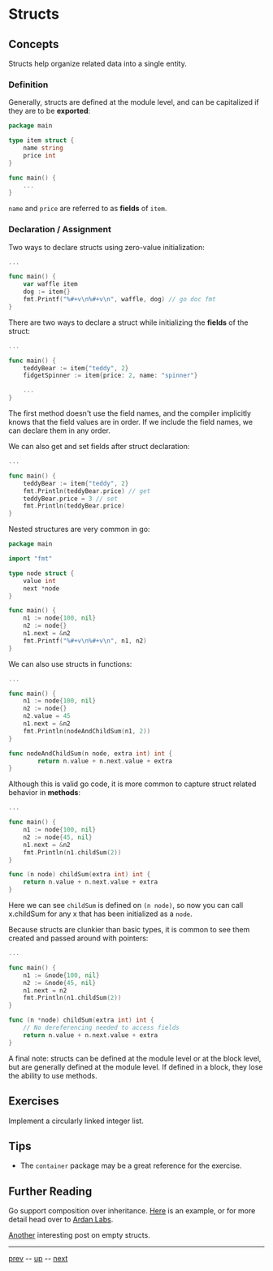 # Structs

## Concepts

Structs help organize related data into a single entity.

### Definition

Generally, structs are defined at the module level, and can be capitalized if they are to be **exported**:
```go
package main

type item struct {
    name string
    price int
}

func main() {
    ...
}
```

`name` and `price` are referred to as **fields** of `item`.

### Declaration / Assignment

Two ways to declare structs using zero-value initialization:

```go
...

func main() {
    var waffle item
    dog := item{}
    fmt.Printf("%#+v\n%#+v\n", waffle, dog) // go doc fmt
}
```

There are two ways to declare a struct while initializing the **fields** of the struct:

```go
...

func main() {
    teddyBear := item{"teddy", 2}
    fidgetSpinner := item{price: 2, name: "spinner"}

    ...
}
```

The first method doesn't use the field names, and the compiler implicitly knows that the field values are in order. If we include the field names, we can declare them in any order.

We can also get and set fields after struct declaration:
```go
...

func main() {
    teddyBear := item{"teddy", 2}
    fmt.Println(teddyBear.price) // get
    teddyBear.price = 3 // set
    fmt.Println(teddyBear.price)
}
```

Nested structures are very common in go:
```go
package main

import "fmt"

type node struct {
    value int
    next *node
}

func main() {
    n1 := node{100, nil}
    n2 := node{}
    n1.next = &n2
    fmt.Printf("%#+v\n%#+v\n", n1, n2)
}
```

We can also use structs in functions:

```go
...

func main() {
    n1 := node{100, nil}
    n2 := node{}
    n2.value = 45
    n1.next = &n2
    fmt.Println(nodeAndChildSum(n1, 2))
}

func nodeAndChildSum(n node, extra int) int {
        return n.value + n.next.value + extra
}
```

Although this is valid go code, it is more common to capture struct related behavior in **methods**:

```go
...

func main() {
    n1 := node{100, nil}
    n2 := node{45, nil}
    n1.next = &n2
    fmt.Println(n1.childSum(2))
}

func (n node) childSum(extra int) int {
    return n.value + n.next.value + extra
}
```

Here we can see `childSum` is defined on `(n node)`, so now you can call x.childSum for any x that has been initialized as a `node`.

Because structs are clunkier than basic types, it is common to see them created and passed around with pointers:

```go
...

func main() {
    n1 := &node{100, nil}
    n2 := &node{45, nil}
    n1.next = n2
    fmt.Println(n1.childSum(2))
}

func (n *node) childSum(extra int) int {
    // No dereferencing needed to access fields
    return n.value + n.next.value + extra
}
```

A final note: structs can be defined at the module level or at the block level, but are generally defined at the module level. If defined in a block, they lose the ability to use methods.

## Exercises

Implement a circularly linked integer list.

## Tips

- The `container` package may be a great reference for the exercise.

## Further Reading

Go support composition over inheritance. [Here](3.2.1.md) is an example, or for more detail head over to [Ardan Labs](https://www.ardanlabs.com/blog/2015/09/composition-with-go.html).

[Another](https://dave.cheney.net/2014/03/25/the-empty-struct) interesting post on empty structs.

---

[prev](3.1.md) -- [up](Readme.md) -- [next](3.3.md)